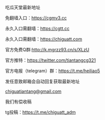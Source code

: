 吃瓜天堂最新地址

免翻墙入口：https://cgmv3.cc

永久入口需翻墙：https://cgtt.cc

永久入口需翻墙：https://chiguatt.com

官方免费Q群:http://k.mgrzz93.cn/s/XLzU

官方推特：https://twitter.com/tiantangcg321

官方电报（telegram）群：https://t.me/heiliao5


发任意致邮箱会自动回复获取最新地址

chiguatiantang@gmail.com

我们有偿收稿

tg投稿：https://t.me/chiguatt_adm
